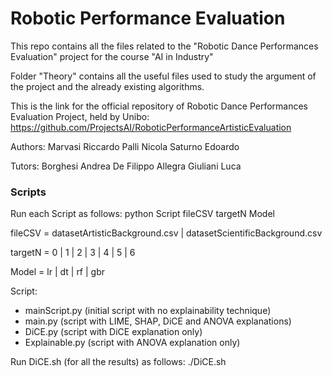 # Robotic Performance Evaluation

This repo contains all the files related to the "Robotic Dance Performances Evaluation" project for the course "AI in Industry"

Folder "Theory" contains all the useful files used to study the argument of the project and the already existing algorithms.

This is the link for the official repository of  Robotic Dance Performances Evaluation Project, held by Unibo:
https://github.com/ProjectsAI/RoboticPerformanceArtisticEvaluation

Authors: Marvasi Riccardo
         Palli Nicola
         Saturno Edoardo

Tutors: Borghesi Andrea
        De Filippo Allegra
        Giuliani Luca


### Scripts

Run each Script as follows: python Script fileCSV targetN Model

fileCSV = datasetArtisticBackground.csv | datasetScientificBackground.csv

targetN = 0 | 1 | 2 | 3 | 4 | 5 | 6

Model = lr | dt | rf | gbr

Script:
- mainScript.py      (initial script with no explainability technique)
- main.py            (script with LIME, SHAP, DiCE and ANOVA explanations)
- DiCE.py            (script with DiCE explanation only)
- Explainable.py     (script with ANOVA explanation only)

Run DiCE.sh (for all the results) as follows: ./DiCE.sh

